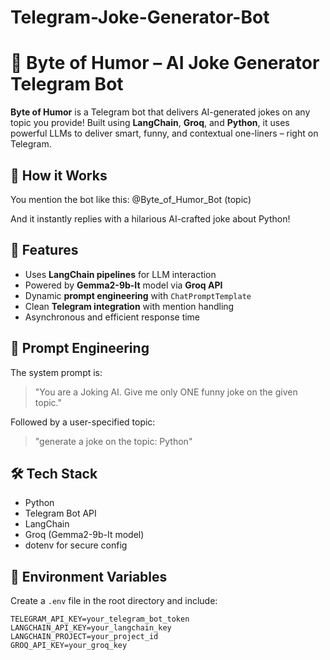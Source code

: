 # Telegram-Joke-Generator-Bot

# 🤖 Byte of Humor – AI Joke Generator Telegram Bot

**Byte of Humor** is a Telegram bot that delivers AI-generated jokes on any topic you provide! Built using **LangChain**, **Groq**, and **Python**, it uses powerful LLMs to deliver smart, funny, and contextual one-liners – right on Telegram.

## 📌 How it Works
You mention the bot like this:
  @Byte_of_Humor_Bot (topic)

And it instantly replies with a hilarious AI-crafted joke about Python!

## 🚀 Features
- Uses **LangChain pipelines** for LLM interaction
- Powered by **Gemma2-9b-It** model via **Groq API**
- Dynamic **prompt engineering** with `ChatPromptTemplate`
- Clean **Telegram integration** with mention handling
- Asynchronous and efficient response time

## 🧠 Prompt Engineering
The system prompt is:
> "You are a Joking AI. Give me only ONE funny joke on the given topic."

Followed by a user-specified topic:
> "generate a joke on the topic: Python"

## 🛠️ Tech Stack
- Python
- Telegram Bot API
- LangChain
- Groq (Gemma2-9b-It model)
- dotenv for secure config

## 🔐 Environment Variables
Create a `.env` file in the root directory and include:

```env
TELEGRAM_API_KEY=your_telegram_bot_token
LANGCHAIN_API_KEY=your_langchain_key
LANGCHAIN_PROJECT=your_project_id
GROQ_API_KEY=your_groq_key
